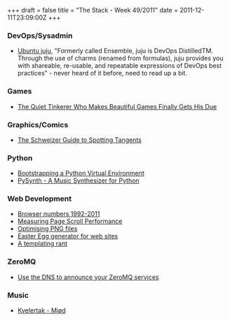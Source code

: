 +++
draft = false
title = "The Stack - Week 49/2011"
date = 2011-12-11T23:09:00Z
+++



### DevOps/Sysadmin

 - [Ubuntu juju][juju], "Formerly called Ensemble, juju is DevOps DistilledTM. Through the use of charms (renamed from formulas), juju provides you with shareable, re-usable, and repeatable expressions of DevOps best practices" - never heard of it before, need to read up a bit.

[juju]: https://juju.ubuntu.com/

### Games

 -  [The Quiet Tinkerer Who Makes Beautiful Games Finally Gets His Due][sweeney]

[sweeney]: http://kotaku.com/5865951/the-quiet-tinkerer-who-makes-games-beautiful-finally-gets-his-due

### Graphics/Comics

 - [The Schweizer Guide to Spotting Tangents][tangents]

[tangents]: http://heysawbones.tumblr.com/post/11971025964/the-schweizer-guide-to-spotting-tangents

### Python

 - [Bootstrapping a Python Virtual Environment][py-venv]
 - [PySynth - A Music Synthesizer for Python][pysynth]

[pysynth]: http://home.arcor.de/mdoege/pysynth/
[py-venv]: http://readthedocs.org/docs/ncoghlan_devs-python-notes/en/latest/venv_bootstrap.html

### Web Development

 - [Browser numbers 1992-2011][browserstats]
 - [Measuring Page Scroll Performance][scroll]
 - [Optimising PNG files][opti-png]
 - [Easter Egg generator for web sites][easteregg]
 - [A templating rant][rant-tpl]

[browserstats]: http://floern.com/blogData/files/browserstats.php
[opti-png]: http://feeding.cloud.geek.nz/2011/12/optimising-png-files.html
[scroll]: http://arnorhs.com/2011/12/11/handy-bookmarklet-for-measuring-page-scroll-performance/
[easteregg]: http://easteregg.in/
[rant-tpl]: http://www.workingsoftware.com.au/page/Your_templating_engine_sucks_and_everything_you_have_ever_written_is_spaghetti_code_yes_you

### ZeroMQ

 - [Use the DNS to announce your ZeroMQ services][zmq-dns]

[zmq-dns]: http://www.ceondo.com/ecte/2011/12/dns-zeromq-services


### Music

 - [Kvelertak - Mjød](http://www.youtube.com/watch?v=sQR7EWxgRW0)